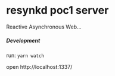 # resynkd poc1 server
Reactive Asynchronous Web...

##### Development
run: ```yarn watch```

open http://localhost:1337/
